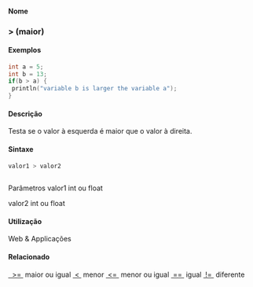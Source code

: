 
#### Nome
### > (maior)

#### Exemplos

```pde
int a = 5; 
int b = 13; 
if(b > a) { 
 println("variable b is larger the variable a"); 
} 

```



#### Descrição
Testa se o valor à
esquerda é maior que o valor à direita.

#### Sintaxe
```pde
valor1 > valor2
            
```
Parâmetros
valor1
int
ou float


valor2
int
ou float



#### Utilização
 Web &
Applicações

#### Relacionado
[ ](file:///F:/Software/Processing/Tradu%E7%E3o/www.processing.org/reference/br/greaterthan
)[ >= ](greaterthanorequalto
)
maior
ou igual
[ < ](lessthan
)
menor
[ <= ](lessthanorequalto
)
menor
ou igual
[ == ](equality
)
igual
[ != ](inequality
)
diferente

